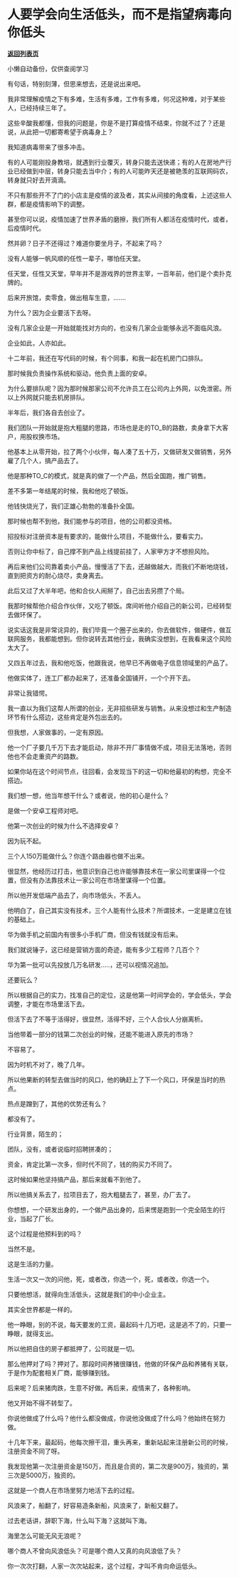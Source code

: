 # 人要学会向生活低头，而不是指望病毒向你低头

[**返回列表页**](/gzh/记忆承载3)

小懒自动备份，仅供查阅学习

有句话，特别刻薄，但思来想去，还是说出来吧。

  

我非常理解疫情之下有多难，生活有多难，工作有多难，何况这种难，对于某些人，已经持续三年了。

  

这些辛酸我都懂，但我的问题是，你是不是打算疫情不结束，你就不过了？还是说，从此把一切都寄希望于病毒身上？

  

我知道病毒带来了很多冲击。  

  

有的人可能刚投身教培，就遇到行业覆灭，转身只能去送快递；有的人在房地产行业已经做到中层，转身只能去当中介；有的人可能昨天还是被艳羡的互联网码农，转身就只好去开滴滴。  

  

不只有那些开不了门的小店主是疫情的波及者，其实从间接的角度看，上述这些人群，都是疫情影响下的调整。  

  

甚至你可以说，疫情加速了世界矛盾的磨擦，我们所有人都活在疫情时代，或者，后疫情时代。  

  

然并卵？日子不还得过？难道你要坐月子，不起来了吗？  

  

没有人能够一帆风顺的任性一辈子，哪怕任天堂。  

  

任天堂，任性又天堂，早年并不是游戏界的世界主宰，一百年前，他们是个卖扑克牌的。  

  

后来开旅馆，卖零食，做出租车生意，.......  

  

为什么？因为企业要活下去呀。

  

没有几家企业是一开始就能找对方向的，也没有几家企业能够永远不面临风浪。  

  

企业如此，人亦如此。

  

十二年前，我还在写代码的时候，有个同事，和我一起在机房门口排队。

  

那时候我负责操作系统和驱动，他负责上面的安卓。

  

为什么要排队呢？因为那时候那家公司不允许员工在公司内上外网，以免泄密。所以上外网就只能去机房排队。

  

半年后，我们各自去创业了。

  

我们团队一开始就是抱大粗腿的思路，市场也是走的TO_B的路数，卖身拿下大客户，用股权换市场。

  

他基本上从零开始，拉了两个小伙伴，每人凑了五十万，又做研发又做销售，另外雇了几个人，搞产品去了。

  

他是那种TO_C的模式，就是真的做了一个产品，然后全国跑，推广销售。

  

差不多第一年结尾的时候，我和他吃了顿饭。

  

他钱快烧光了，我们正雄心勃勃的准备扑全国。

  

那时候也帮不到他，我们能参与的项目，他的公司都没资格。

  

招投标对注册资本是有要求的，能做什么项目，不能做什么，要看实力。

  

否则让你中标了，自己撑不到产品上线提前挂了，人家甲方才不想担风险。

  

再后来他们公司靠着卖小产品，慢慢活了下去，还越做越大，而我们不断地烧钱，直到把资方的耐心烧尽，卖身离去。

  

此后又过了大半年吧，他和合伙人闹掰了，自己出去另攒了个局。

  

我那时候帮他介绍合作伙伴，又吃了顿饭。席间听他介绍自己的新公司，已经转型去做环保了。

  

说实话这我是非常诧异的，我们毕竟一个圈子出来的，你去做软件，做硬件，做互联网服务，我都能想到。但你说转去其他行业，我确实没想到，在我看来这个风险太大了。

  

又四五年过去，我和他吃饭，他跟我说，他早已不再做电子信息领域里的产品了。

  

他做实体了，连工厂都办起来了，还准备全国铺开，一个个开下去。  

  

非常让我错愕。

  

我一直以为我们这帮人所谓的创业，无非招些研发与销售。从来没想过和生产制造环节有什么搭边，这些肯定是外包出去的。

  

但我想，人家做事的，一定有原因。

  

他一个厂子要几千万下去才能启动，除非不开厂事情做不成，项目无法落地，否则他也不会走重资产的路数。

  

如果你站在这个时间节点，往回看，会发现当下的这一切和他最初的构想，完全不搭边。

  

我们想一想，他当年想干什么？或者说，他的初心是什么？

  

是做一个安卓工程师对吧。

  

他第一次创业的时候为什么不选择安卓？

  

因为玩不起。

  

三个人150万能做什么？你连个路由器也做不出来。

  

很显然，他经历过打击，他意识到自己也许能够靠技术在一家公司里谋得一个位置，但没有办法靠技术让一家公司在市场里谋得一个位置。

  

所以他开发低端产品去了，向市场低头，不丢人。

  

他明白了，自己其实没有技术，三个人能有什么技术？所谓技术，一定是建立在钱的基础上。

  

华为做手机之前国内有很多小手机厂商，但没有钱就没有后来。

  

我们就说锤子，这已经是营销方面的奇迹，能有多少工程师？几百个？

  

华为第一批可以先投放几万名研发.....，还可以视情况追加。

  

还要玩么？

  

所以根据自己的实力，找准自己的定位，这是他第一时间学会的，学会低头，学会调整，才能在市场里活下去。

  

但活下去了不等于活得好，很显然，活得不好，三个人合伙人分崩离析。

  

当他带着一部分的钱第二次创业的时候，还能不能进入原先的市场？

  

不容易了。

  

因为时机不对了，晚了几年。

  

所以他果断的转型去做当时的风口，他的确赶上了下一个风口，环保是当时的热点。

  

热点是蹭到了，其他的优势还有么？

  

都没有了。

  

行业背景，陌生的；

团队，没有，或者说临时招聘拼凑的；

资金，肯定比第一次多，但时代不同了，钱的购买力不同了。

  

这时候如果他坚持搞产品，那后来就看不到他了。

  

所以他搞关系去了，拉项目去了，抱大粗腿去了，甚至，办厂去了。

  

你想想，一个研发出身的，一个做产品出身的，后来愣是跑到一个完全陌生的行业，当起了厂长。

  

这个过程是他预料到的吗？

  

当然不是。

  

这是生活的力量。

  

生活一次又一次的问他，死，或者改，你选一个，死，或者改，你选一个。

  

只要他想活，就得向生活低头，这就是我们的中小企业主。

  

其实全世界都是一样的。

  

他一睁眼，别的不说，每天要发的工资，最起码十几万吧，这是逃不了的，只要一睁眼，就得支出。

  

所以他把自住的房子都抵押了，公司就是一切。

  

那么他押对了吗？押对了。那段时间养猪很赚钱，他做的环保产品和养猪有关联，于是作为配套相关厂商，能够赚到钱。  

  

后来呢？后来猪肉跌，生意不好做。再后来，疫情来了，各种影响。

  

他又开始不得不转型了。

  

你说他做成了什么吗？他什么都没做成，你说他没做成了什么吗？他始终在努力做。  

  

十几年下来，最起码，他每次擦干泪，重头再来，重新站起来注册新公司的时候，注册资金不同了呀。

  

我发现他第一次注册资金是150万，而且是合资的，第二次是900万，独资的，第三次是5000万，独资的。

  

这就是一个商人在市场里努力地活下去的过程。  

  

风浪来了，船翻了，好容易造条新船，风浪来了，新船又翻了。  

  

过去老话讲，辞职下海，什么叫下海？这就叫下海。  

  

海里怎么可能无风无浪呢？  

  

哪个商人不曾向风浪低头？可是哪个商人又真的向风浪低了头？

  

你一次次打翻，人家一次次站起来，这个过程，才叫不肯向命运低头。

